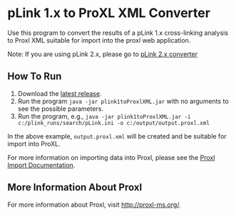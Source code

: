 pLink 1.x to ProXL XML Converter
==================================

Use this program to convert the results of a pLink 1.x cross-linking analysis to Proxl XML suitable for import into the proxl web application.

Note: If you are using pLink 2.x, please go to [pLink 2.x converter](https://github.com/yeastrc/proxl-import-plink2)

How To Run
-------------
1. Download the [latest release](https://github.com/yeastrc/proxl-import-plink/releases).
2. Run the program ``java -jar plink1toProxlXML.jar`` with no arguments to see the possible parameters.
3. Run the program, e.g., ``java -jar plink1toProxlXML.jar -i c:/plink_runs/search/pLink.ini -o c:/output/output.proxl.xml``

In the above example, ``output.proxl.xml`` will be created and be suitable for import into ProXL.

For more information on importing data into Proxl, please see the [Proxl Import Documentation](http://proxl-web-app.readthedocs.io/en/latest/using/upload_data.html).

More Information About Proxl
-----------------------------
For more information about Proxl, visit http://proxl-ms.org/.
